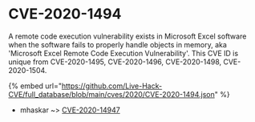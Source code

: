 # CVE-2020-1494

A remote code execution vulnerability exists in Microsoft Excel software when the software fails to properly handle objects in memory, aka 'Microsoft Excel Remote Code Execution Vulnerability'. This CVE ID is unique from CVE-2020-1495, CVE-2020-1496, CVE-2020-1498, CVE-2020-1504.

{% embed url="https://github.com/Live-Hack-CVE/full_database/blob/main/cves/2020/CVE-2020-1494.json" %}


* mhaskar ~> [CVE-2020-14947](https://www.alice-snow.ru/2020/database/cve-2020-1494/cve-2020-14947-mhaskar)